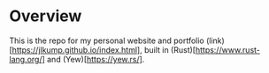 # Overview
This is the repo for my personal website and portfolio (link)[https://jlkump.github.io/index.html], built in (Rust)[https://www.rust-lang.org/] and (Yew)[https://yew.rs/].